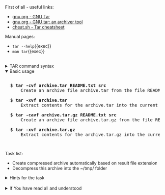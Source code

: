 First of all - useful links:

- [gnu.org - GNU Tar](https://www.gnu.org/software/tar/)
- [gnu.org - GNU tar: an archiver tool](https://www.gnu.org/software/tar/manual/tar.html)
- [cheat.sh - Tar cheatsheet](https://cheat.sh/tar)

Manual pages:
- `tar --help`{{exec}}
- `man tar`{{exec}}
<br>
<details><summary>TAR command syntax</summary>
<pre>tar [-options] &lt;name of the tar archive&gt; [files or directories which to add into archive]
  <strong>-A, --catenate, --concatenate</strong> — append tar files to an archive
  <strong>-c, --create</strong>         — create a new archive
  <strong>-a, --auto-compress</strong>  — additionally compress the archive with a compressor which 
                                          will be automatically determined by the file name extension
                                          of the archive. If the archive's name ends with *.tar.gz
                                          then use gzip, if *.tar.xz then use xz, *.tar.zst for Zstandard
  <strong>-r, --append</strong>         — append files to the end of an archive
  <strong>-x, --extract, --get</strong> — extract files from an archive
  <strong>-f, --file</strong>           — specify the archive's name
  <strong>-t, --list</strong>           — show a list of files and folders in the archive
  <strong>-v, --verbose</strong>        — show a list of processed files
</pre>
</details>  
<details open><summary>Basic usage</summary>
<pre> 
  <strong>$ tar -cvf archive.tar README.txt src</strong>
      Create an archive file archive.tar from the file README.txt and directory src.<br>
  <strong>$ tar -xvf archive.tar</strong>
      Extract contents for the archive.tar into the current directory.<br>
  <strong>$ tar -cavf archive.tar.gz README.txt src</strong>
      Create an archive file archive.tar.gz from the file README.txt and directory src and compress it with gzip.<br>
  <strong>$ tar -xvf archive.tar.gz</strong>
      Extract contents for the archive.tar.gz into the current directory.
</pre>
</details><br>

Task list:
- Create compressed archive automatically based on result file extension
- Decompress this archive into the ~/tmp/ folder

<details><summary>Hints for the task</summary>
<pre>
<strong>Task 1:</strong>
  $ echo "Content" | tee file{00..10}.txt
  $ tar -caf files.xz file??.txt
  $ tar -tvf files.xz
<br>
<strong>Task 2:</strong>
  $ mkdir ~/tmp/
  $ tar -xf files.xz -C ~/tmp/
</pre>
</details>
<br>
<details><summary>If You have read all and understood</summary>
<pre>
`touch IReadAllAndUndnderstood`{{exec}}
</pre>
